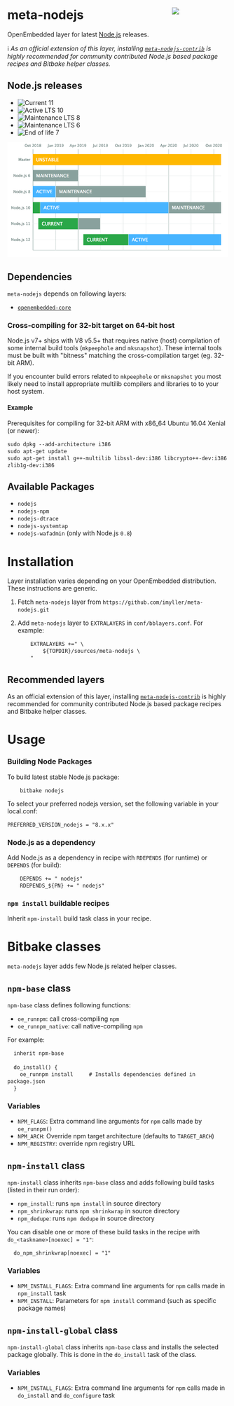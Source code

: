 meta-nodejs <img src="https://github.com/nodejs/nodejs.org/raw/master/static/images/logos/nodejs-new-black.png" width="128" align="right">
===========

OpenEmbedded layer for latest [Node.js](https://nodejs.org/ "Node.js") releases.

:information_source: *As an official extension of this layer, installing [`meta-nodejs-contrib`](https://github.com/imyller/meta-nodejs-contrib) is highly recommended for community contributed Node.js based package recipes and Bitbake helper classes.*

## Node.js releases

 * ![Current 11](https://img.shields.io/badge/Node.js%20Current-11.14.0-green.svg)
 * ![Active LTS 10](https://img.shields.io/badge/Node.js%20LTS-10.15.3-blue.svg)
 * ![Maintenance LTS 8](https://img.shields.io/badge/Node.js%20Maintenance-8.11.2-B0C4DE.svg)
 * ![Maintenance LTS 6](https://img.shields.io/badge/Node.js%20Maintenance-6.13.1-B0C4DE.svg)
 * ![End of life 7](https://img.shields.io/badge/Node.js%20End%20of%20Life-7.10.1-lightgray.svg)

![LTS Schedule](https://github.com/nodejs/LTS/raw/master/schedule.png)

## Dependencies

`meta-nodejs` depends on following layers:

 * [`openembedded-core`](http://layers.openembedded.org/layerindex/branch/master/layer/openembedded-core/)

### Cross-compiling for 32-bit target on 64-bit host

Node.js v7+ ships with V8 v5.5+ that requires native (host) compilation of some internal build tools (`mkpeephole` and `mksnapshot`).
These internal tools must be built with "bitness" matching the cross-compilation target (eg. 32-bit ARM).

If you encounter build errors related to `mkpeephole` or `mksnapshot` you most likely need to install appropriate multilib compilers and libraries to to your host system.

#### Example

Prerequisites for compiling for 32-bit ARM with x86_64 Ubuntu 16.04 Xenial (or newer):

```
sudo dpkg --add-architecture i386
sudo apt-get update
sudo apt-get install g++-multilib libssl-dev:i386 libcrypto++-dev:i386 zlib1g-dev:i386
```

## Available Packages

 * `nodejs`
 * `nodejs-npm`
 * `nodejs-dtrace`
 * `nodejs-systemtap`
 * `nodejs-wafadmin` (only with Node.js `0.8`)

Installation
============

Layer installation varies depending on your OpenEmbedded distribution. These instructions are generic.

1. Fetch `meta-nodejs` layer from `https://github.com/imyller/meta-nodejs.git`

2. Add `meta-nodejs` layer to `EXTRALAYERS` in `conf/bblayers.conf`. For example:

    ```bitbake
        EXTRALAYERS +=" \
            ${TOPDIR}/sources/meta-nodejs \
        "
    ```

## Recommended layers

As an official extension of this layer, installing [`meta-nodejs-contrib`](https://github.com/imyller/meta-nodejs-contrib) is highly recommended for community contributed Node.js based package recipes and Bitbake helper classes.

Usage
=====

### Building Node Packages

To build latest stable Node.js package:

```shell
    bitbake nodejs
```

To select your preferred nodejs version, set the following variable in your local.conf:

```
PREFERRED_VERSION_nodejs = "8.x.x"
```

### Node.js as a dependency

Add Node.js as a dependency in recipe with `RDEPENDS` (for runtime) or `DEPENDS` (for build):

```bitbake
    DEPENDS += " nodejs"
    RDEPENDS_${PN} += " nodejs"
```

### `npm install` buildable recipes

Inherit `npm-install` build task class in your recipe.

Bitbake classes
===============

`meta-nodejs` layer adds few Node.js related helper classes.

## `npm-base` class

`npm-base` class defines following functions:

  * `oe_runnpm`: call cross-compiling `npm`
  * `oe_runnpm_native`: call native-compiling `npm`

For example:

```bitbake
  inherit npm-base

  do_install() {
    oe_runnpm install     # Installs dependencies defined in package.json
  }
```

### Variables

 * `NPM_FLAGS`: Extra command line arguments for `npm` calls made by `oe_runnpm()`
 * `NPM_ARCH`: Override npm target architecture (defaults to `TARGET_ARCH`)
 * `NPM_REGISTRY`: override npm registry URL

## `npm-install` class

`npm-install` class inherits `npm-base` class and adds following build tasks (listed in their run order):

  * `npm_install`: runs `npm install` in source directory
  * `npm_shrinkwrap`: runs `npm shrinkwrap` in source directory
  * `npm_dedupe`: runs `npm dedupe` in source directory

You can disable one or more of these build tasks in the recipe with `do_<taskname>[noexec] = "1"`:

```bitbake
  do_npm_shrinkwrap[noexec] = "1"
```

### Variables

 * `NPM_INSTALL_FLAGS`: Extra command line arguments for `npm` calls made in `npm_install` task
 * `NPM_INSTALL`: Parameters for `npm install` command (such as specific package names)

## `npm-install-global` class

`npm-install-global` class inherits `npm-base` class and installs the selected package globally.
This is done in the `do_install` task of the class.

### Variables

* `NPM_INSTALL_FLAGS`: Extra command line arguments for `npm` calls made in `do_install` and `do_configure` task

